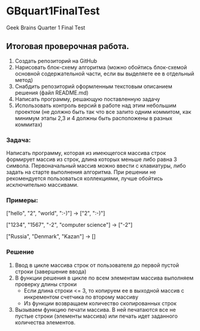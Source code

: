 # GBquart1FinalTest
Geek Brains Quarter 1 Final Test

## Итоговая проверочная работа.

1.	Создать репозиторий на GitHub
2.	Нарисовать блок-схему алгоритма (можно обойтись блок-схемой основной содержательной части, если вы выделяете ее в отдельный метод)
3.	Снабдить репозиторий оформленным текстовым описанием решения (файл README.md)
4.	Написать программу, решающую поставленную задачу
5.	Использовать контроль версий в работе над этим небольшим проектом (не должно быть так что все залито одним коммитом, как минимум этапы 2,3 и 4 должны быть расположены в разных коммитах)

### Задача: 
Написать программу, которая из имеющегося массива строк формирует массив из строк, длина которых меньше либо равна 3 символа. Первоначальный массив можно ввести с клавиатуры, либо задать на старте выполнения алгоритма. При решении не рекомендуется пользоваться коллекциями, лучше обойтись исключительно массивами.
### Примеры:
["hello", "2", "world", ":-)"] -> ["2", ":-)"]

["1234", "1567", "-2", "computer science"] -> ["-2"]

["Russia", "Denmark", "Kazan"] -> []

### Решение
1. Ввод в цикле массива строк от пользователя до первой пустой строки (завершение ввода)
2. В функции решения в цикле по всем элементам массива выполняем проверку длины строки
    + Если длина строки <= 3, то копируем ее в выходной массив с инкрементом счетчика по второму массиву
    + Из функции возвращаем количество скопированных строк
3. Вызываем функцию печати массива. В ней печатаются все не пустые строки (элементы массива) или печать 
    идет заданного количества элементов.

